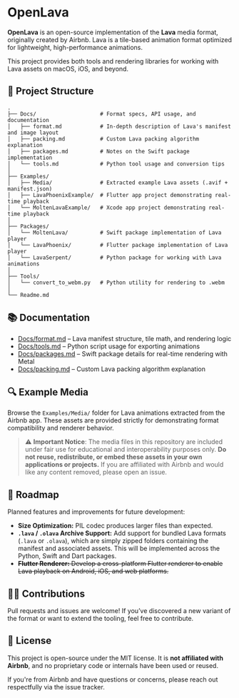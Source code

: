 # OpenLava

**OpenLava** is an open-source implementation of the **Lava** media format, originally created by Airbnb. Lava is a tile-based animation format optimized for lightweight, high-performance animations.

This project provides both tools and rendering libraries for working with Lava assets on macOS, iOS, and beyond.

## 📁 Project Structure

```
.
├── Docs/                    # Format specs, API usage, and documentation
│   ├── format.md            # In-depth description of Lava's manifest and image layout
│   ├── packing.md           # Custom Lava packing algorithm explanation
│   ├── packages.md          # Notes on the Swift package implementation
│   └── tools.md             # Python tool usage and conversion tips
│
├── Examples/
│   ├── Media/               # Extracted example Lava assets (.avif + manifest.json)
│   ├── LavaPhoenixExample/  # Flutter app project demonstrating real-time playback
│   └── MoltenLavaExample/   # Xcode app project demonstrating real-time playback
│
├── Packages/
│   └── MoltenLava/          # Swift package implementation of Lava player
│   └── LavaPhoenix/         # Flutter package implementation of Lava player
│   └── LavaSerpent/         # Python package for working with Lava animations
│
├── Tools/
│   └── convert_to_webm.py   # Python utility for rendering to .webm
│
└── Readme.md
```

## 📚 Documentation

- [Docs/format.md](Docs/format.md) – Lava manifest structure, tile math, and rendering logic
- [Docs/tools.md](Docs/tools.md) – Python script usage for exporting animations
- [Docs/packages.md](Docs/packages.md) – Swift package details for real-time rendering with Metal
- [Docs/packing.md](Docs/packing.md) – Custom Lava packing algorithm explanation

## 🔍 Example Media

Browse the `Examples/Media/` folder for Lava animations extracted from the Airbnb app. These assets are provided strictly for demonstrating format compatibility and renderer behavior.

> ⚠️ **Important Notice**:
> The media files in this repository are included under fair use for educational and interoperability purposes only. **Do not reuse, redistribute, or embed these assets in your own applications or projects.** If you are affiliated with Airbnb and would like any content removed, please open an issue.

## 🚀 Roadmap

Planned features and improvements for future development:

- **Size Optimization:** PIL codec produces larger files than expected.
- **`.lava` / `.olava` Archive Support:** Add support for bundled Lava formats (`.lava` or `.olava`), which are simply zipped folders containing the manifest and associated assets. This will be implemented across the Python, Swift and Dart packages.
- ~~**Flutter Renderer:** Develop a cross-platform Flutter renderer to enable Lava playback on Android, iOS, and web platforms.~~

## 🧑‍💻 Contributions

Pull requests and issues are welcome! If you’ve discovered a new variant of the format or want to extend the tooling, feel free to contribute.

## 📄 License

This project is open-source under the MIT license. It is **not affiliated with Airbnb**, and no proprietary code or internals have been used or reused.

If you're from Airbnb and have questions or concerns, please reach out respectfully via the issue tracker.
